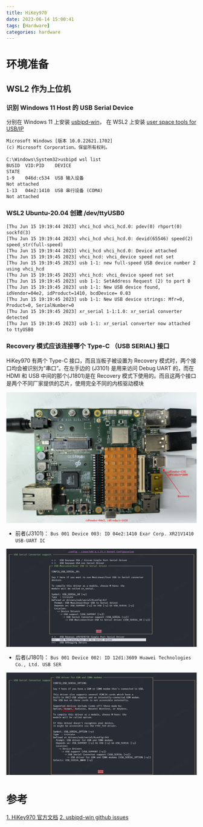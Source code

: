 ```yaml
---
title: HiKey970
date: 2023-06-14 15:00:41
tags: [Hardware]
categories: hardware
---
```



# 环境准备

## WSL2 作为上位机

### 识别 Windows 11 Host 的 USB Serial Device

分别在 Windows 11 上安装 [usbipd-win](https://github.com/dorssel/usbipd-win)， 在 WSL2 上安装 [user space tools for USB/IP](https://github.com/dorssel/usbipd-win/wiki/WSL-support) 

```
Microsoft Windows [版本 10.0.22621.1702]
(c) Microsoft Corporation。保留所有权利。

C:\Windows\System32>usbipd wsl list
BUSID  VID:PID    DEVICE                                                        STATE
1-9    046d:c534  USB 输入设备                                                  Not attached
1-13   04e2:1410  USB 串行设备 (COM4)                                           Not attached
```

### WSL2 Ubuntu-20.04 创建 /dev/ttyUSB0

```
[Thu Jun 15 19:19:44 2023] vhci_hcd vhci_hcd.0: pdev(0) rhport(0) sockfd(3)
[Thu Jun 15 19:19:44 2023] vhci_hcd vhci_hcd.0: devid(65546) speed(2) speed_str(full-speed)
[Thu Jun 15 19:19:44 2023] vhci_hcd vhci_hcd.0: Device attached
[Thu Jun 15 19:19:45 2023] vhci_hcd: vhci_device speed not set
[Thu Jun 15 19:19:45 2023] usb 1-1: new full-speed USB device number 2 using vhci_hcd
[Thu Jun 15 19:19:45 2023] vhci_hcd: vhci_device speed not set
[Thu Jun 15 19:19:45 2023] usb 1-1: SetAddress Request (2) to port 0
[Thu Jun 15 19:19:45 2023] usb 1-1: New USB device found, idVendor=04e2, idProduct=1410, bcdDevice= 0.03
[Thu Jun 15 19:19:45 2023] usb 1-1: New USB device strings: Mfr=0, Product=0, SerialNumber=0
[Thu Jun 15 19:19:45 2023] xr_serial 1-1:1.0: xr_serial converter detected
[Thu Jun 15 19:19:45 2023] usb 1-1: xr_serial converter now attached to ttyUSB0
```

### Recovery 模式应该连接哪个 Type-C （USB SERIAL) 接口

HiKey970 有两个 Type-C 接口，而且当板子被设置为 Recovery 模式时，两个接口均会被识别为“串口”。在左手边的 (J3101) 是用来访问 Debug UART 的，而在 HDMI 和 USB 中间的那个(J1801)是在 Recovery 模式下使用的。而且这两个接口是两个不同厂家提供的芯片，使用完全不同的内核驱动模块

![USB-to-Serial on Hikey970](/images/hikey970/USB-Serial.png)

- 前者(J3101)：
    `Bus 001 Device 003: ID 04e2:1410 Exar Corp. XR21V1410 USB-UART IC`

![Select CONFIG_USB_SERIAL_XR on WSL2 Kernal config](/images/hikey970/exar-USB-SER-driver.png)

- 后者(J1801)：
    `Bus 001 Device 002: ID 12d1:3609 Huawei Technologies Co., Ltd. USB SER`

![Select CONFIG_USB_SERIAL_OPTION on WSL2 Kernal config](/images/hikey970/huawei-USB-SER-driver.png)



# 参考

[1. HiKey970 官方文档](https://www.96boards.org/documentation/consumer/hikey/hikey970/installation/board-recovery.md.html)
[2. usbipd-win github issues](https://github.com/dorssel/usbipd-win/issues/59)

